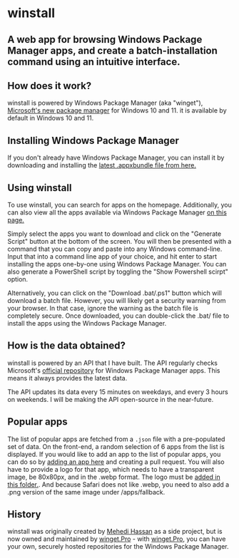 # winstall

## A web app for browsing Windows Package Manager apps, and create a batch-installation command using an intuitive interface.  

How does it work?
-----------------------

winstall is powered by Windows Package Manager (aka "winget"), [Microsoft's new package manager](https://devblogs.microsoft.com/commandline/windows-package-manager-preview/) for Windows 10 and 11. it is available by default in Windows 10 and 11.

Installing Windows Package Manager
----------------------------------

If you don't already have Windows Package Manager, you can install it by downloading and installing the [latest .appxbundle file from here.](https://github.com/microsoft/winget-cli/releases)

Using winstall
--------------

To use winstall, you can search for apps on the homepage. Additionally, you can also view all the apps available via Windows Package Manager [on this page.](https://winstall.app//apps)

Simply select the apps you want to download and click on the "Generate Script" button at the bottom of the screen. You will then be presented with a command that you can copy and paste into any Windows command-line. Input that into a command line app of your choice, and hit enter to start installing the apps one-by-one using Windows Package Manager. You can also generate a PowerShell script by toggling the "Show Powershell scirpt" option.

Alternatively, you can click on the "Download .bat/.ps1" button which will download a batch file. However, you will likely get a security warning from your browser. In that case, ignore the warning as the batch file is completely secure. Once downloaded, you can double-click the .bat/ file to install the apps using the Windows Package Manager.

How is the data obtained?
-------------------------

winstall is powered by an API that I have built. The API regularly checks Microsoft's [official repository](https://github.com/microsoft/winget-pkgs) for Windows Package Manager apps. This means it always provides the latest data.

The API updates its data every 15 minutes on weekdays, and every 3 hours on weekends. I will be making the API open-source in the near-future.

Popular apps
------------

The list of popular apps are fetched from a `.json` file with a pre-populated set of data. On the front-end, a random selection of 6 apps from the list is displayed. If you would like to add an app to the list of popular apps, you can do so by [adding an app here](https://github.com/MehediH/winstall/blob/master/data/popularApps.json) and creating a pull request. You will also have to provide a logo for that app, which needs to have a transparent image, be 80x80px, and in the .webp format. The logo must be [added in this folder.](https://github.com/MehediH/winstall/tree/master/public/assets/apps). And because Safari does not like .webp, you need to also add a .png version of the same image under /apps/fallback.

History
------------
winstall was originally created by [Mehedi Hassan](https://github.com/MehediH) as a side project, but is now owned and maintained by [winget.Pro](https://winget.pro) - with [winget.Pro](https://winget.pro), you can have your own, securely hosted repositories for the Windows Package Manager.